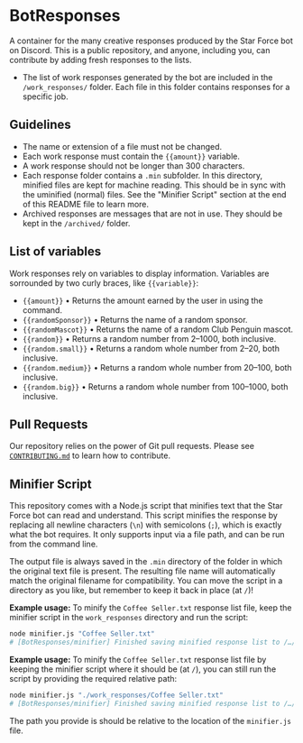 # BotResponses

A container for the many creative responses produced by the Star Force bot on Discord. This is a public repository, and anyone, including you, can contribute by adding fresh responses to the lists.

- The list of work responses generated by the bot are included in the `/work_responses/` folder. Each file in this folder contains responses for a specific job.

## Guidelines

- The name or extension of a file must not be changed.
- Each work response must contain the `{{amount}}` variable.
- A work response should not be longer than 300 characters.
- Each response folder contains a `.min` subfolder. In this directory, minified files are kept for machine reading. This should be in sync with the uminified (normal) files. See the "Minifier Script" section at the end of this README file to learn more.
- Archived responses are messages that are not in use. They should be kept in the `/archived/` folder.

## List of variables

Work responses rely on variables to display information. Variables are sorrounded by two curly braces, like `{{variable}}`:

- `{{amount}}` • Returns the amount earned by the user in using the command.
- `{{randomSponsor}}` • Returns the name of a random sponsor.
- `{{randomMascot}}` • Returns the name of a random Club Penguin mascot.
- `{{random}}` • Returns a random number from 2–1000, both inclusive.
- `{{random.small}}` • Returns a random whole number from 2–20, both inclusive.
- `{{random.medium}}` • Returns a random whole number from 20–100, both inclusive.
- `{{random.big}}` • Returns a random whole number from 100–1000, both inclusive.

## Pull Requests

Our repository relies on the power of Git pull requests. Please see [`CONTRIBUTING.md`](https://github.com/cpstarforce/BotResponses/blob/main/CONTRIBUTING.md) to learn how to contribute.

## Minifier Script

This repository comes with a Node.js script that minifies text that the Star Force bot can read and understand. This script minifies the response by replacing all newline characters (`\n`) with semicolons (`;`), which is exactly what the bot requires. It only supports input via a file path, and can be run from the command line.

The output file is always saved in the `.min` directory of the folder in which the original text file is present. The resulting file name will automatically match the original filename for compatibility. You can move the script in a directory as you like, but remember to keep it back in place (at `/`)!

**Example usage:**
To minify the `Coffee Seller.txt` response list file, keep the minifier script in the `work_responses` directory and run the script:

```bash
node minifier.js "Coffee Seller.txt"
# [BotResponses/minifier] Finished saving minified response list to /…/.min/Coffee Seller.txt.
```

**Example usage:**
To minify the `Coffee Seller.txt` response list file by keeping the minifier script where it should be (at `/`), you can still run the script by providing the required relative path:

```bash
node minifier.js "./work_responses/Coffee Seller.txt"
# [BotResponses/minifier] Finished saving minified response list to /…/.min/Coffee Seller.txt.
```

The path you provide is should be relative to the location of the `minifier.js` file.